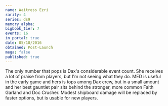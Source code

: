 ```yaml
---
name: Waitress Ezri
rarity: 4
series: ds9
memory_alpha:
bigbook_tier: 7
events: 16
in_portal: true
date: 05/10/2016
obtained: Post-Launch
mega: false
published: true
---
```


The only number that pops is Dax's considerable event count. She receives a lot of praise from players, but I'm not seeing what they do. MED is useful in the early game and hers is tops among Dax crew, but in a small amount and her best gauntlet pair sits behind the stronger, more common Faith Garland and Doc Crusher. Modest shipboard damage will be replaced by faster options, but is usable for new players.
